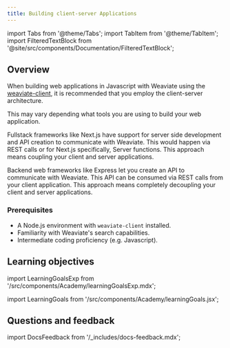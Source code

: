 ```yaml
---
title: Building client-server Applications
---
```


import Tabs from '@theme/Tabs';
import TabItem from '@theme/TabItem';
import FilteredTextBlock from '@site/src/components/Documentation/FilteredTextBlock';


## <i class="fa-solid fa-square-chevron-right"></i> Overview

When building web applications in Javascript with Weaviate using the [weaviate-client](https://www.npmjs.com/package/weaviate-client), it is recommended that you employ the client-server architecture.

This may vary depending what tools you are using to build your web application. 

Fullstack frameworks like Next.js have support for server side development and API creation to communicate with Weaviate. This would happen via REST calls or for Next.js specifically, Server functions. This approach means coupling your client and server applications.

Backend web frameworks like Express let you create an API to communicate with Weaviate. This API can be consumed via REST calls from your client application. This approach means completely decoupling your client and server applications.


### <i class="fa-solid fa-clipboard-list-check"></i> Prerequisites

- A Node.js environment with `weaviate-client` installed.
- Familiarity with Weaviate's search capabilities.
- Intermediate coding proficiency (e.g. Javascript).

## <i class="fa-solid fa-chalkboard-user"></i> Learning objectives

import LearningGoalsExp from '/src/components/Academy/learningGoalsExp.mdx';

<LearningGoalsExp />



import LearningGoals from '/src/components/Academy/learningGoals.jsx';

<LearningGoals unitName="client_server"/>

## Questions and feedback

import DocsFeedback from '/_includes/docs-feedback.mdx';

<DocsFeedback/>